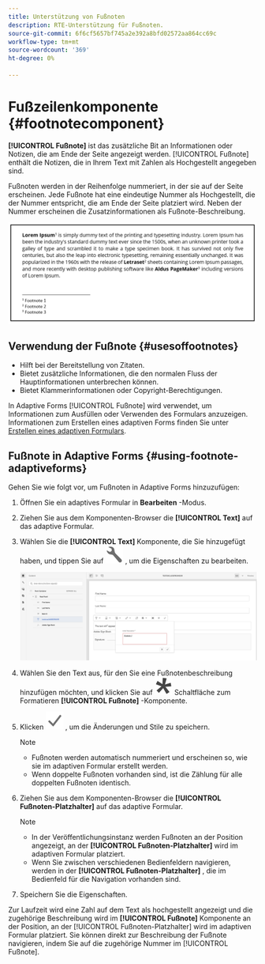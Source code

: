 ```yaml
---
title: Unterstützung von Fußnoten
description: RTE-Unterstützung für Fußnoten.
source-git-commit: 6f6cf5657bf745a2e392a8bfd02572aa864cc69c
workflow-type: tm+mt
source-wordcount: '369'
ht-degree: 0%

---
```


# Fußzeilenkomponente {#footnotecomponent}

**[!UICONTROL Fußnote]** ist das zusätzliche Bit an Informationen oder Notizen, die am Ende der Seite angezeigt werden. [!UICONTROL Fußnote] enthält die Notizen, die in Ihrem Text mit Zahlen als Hochgestellt angegeben sind.

Fußnoten werden in der Reihenfolge nummeriert, in der sie auf der Seite erscheinen. Jede Fußnote hat eine eindeutige Nummer als Hochgestellt, die der Nummer entspricht, die am Ende der Seite platziert wird. Neben der Nummer erscheinen die Zusatzinformationen als Fußnote-Beschreibung.

![Fußnote](/help/forms/assets/footnote_description.png)


## Verwendung der Fußnote {#usesoffootnotes}

* Hilft bei der Bereitstellung von Zitaten.
* Bietet zusätzliche Informationen, die den normalen Fluss der Hauptinformationen unterbrechen können.
* Bietet Klammerinformationen oder Copyright-Berechtigungen.

In Adaptive Forms [!UICONTROL Fußnote] wird verwendet, um Informationen zum Ausfüllen oder Verwenden des Formulars anzuzeigen. Informationen zum Erstellen eines adaptiven Forms finden Sie unter [Erstellen eines adaptiven Formulars](https://experienceleague.adobe.com/docs/experience-manager-cloud-service/content/forms/create-an-adaptive-form/create-an-adaptive-form-on-forms-cs/creating-adaptive-form.html).

## Fußnote in Adaptive Forms {#using-footnote-adaptiveforms}

Gehen Sie wie folgt vor, um Fußnoten in Adaptive Forms hinzuzufügen:
1. Öffnen Sie ein adaptives Formular in **Bearbeiten** -Modus.
1. Ziehen Sie aus dem Komponenten-Browser die **[!UICONTROL Text]** auf das adaptive Formular.
1. Wählen Sie die **[!UICONTROL Text]** Komponente, die Sie hinzugefügt haben, und tippen Sie auf ![cmppr](assets/configure-icon.svg) , um die Eigenschaften zu bearbeiten.

   ![Fußnote in Adaptive Forms](/help/forms/assets/footnote_rte.png)

1. Wählen Sie den Text aus, für den Sie eine Fußnotenbeschreibung hinzufügen möchten, und klicken Sie auf  ![star](/help/forms/assets/asterisk.svg) Schaltfläche zum Formatieren **[!UICONTROL Fußnote]** -Komponente.

1. Klicken ![check](/help/forms/assets/save_icon.svg) , um die Änderungen und Stile zu speichern.

   >[!NOTE]
   >
   >* Fußnoten werden automatisch nummeriert und erscheinen so, wie sie im adaptiven Formular erstellt werden.
   >* Wenn doppelte Fußnoten vorhanden sind, ist die Zählung für alle doppelten Fußnoten identisch.


1. Ziehen Sie aus dem Komponenten-Browser die **[!UICONTROL Fußnoten-Platzhalter]** auf das adaptive Formular.
   >[!NOTE]
   >
   >* In der Veröffentlichungsinstanz werden Fußnoten an der Position angezeigt, an der **[!UICONTROL Fußnoten-Platzhalter]** wird im adaptiven Formular platziert.
   >* Wenn Sie zwischen verschiedenen Bedienfeldern navigieren, werden in der **[!UICONTROL Fußnoten-Platzhalter]** , die im Bedienfeld für die Navigation vorhanden sind.


1. Speichern Sie die Eigenschaften.

Zur Laufzeit wird eine Zahl auf dem Text als hochgestellt angezeigt und die zugehörige Beschreibung wird im **[!UICONTROL Fußnote]** Komponente an der Position, an der [!UICONTROL Fußnoten-Platzhalter] wird im adaptiven Formular platziert. Sie können direkt zur Beschreibung der Fußnote navigieren, indem Sie auf die zugehörige Nummer im [!UICONTROL Fußnote].